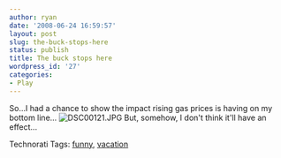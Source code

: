 ```yaml
---
author: ryan
date: '2008-06-24 16:59:57'
layout: post
slug: the-buck-stops-here
status: publish
title: The buck stops here
wordpress_id: '27'
categories:
- Play
---
```


So...I had a chance to show the impact rising gas prices is having on my
bottom line...
![DSC00121.JPG](http://sharp-eyed.org/wp-content/uploads/2008/06/dsc00121.jpg "DSC00121.JPG")
But, somehow, I don't think it'll have an effect...

Technorati Tags: [funny](http://www.technorati.com/tag/funny),
[vacation](http://www.technorati.com/tag/vacation)
